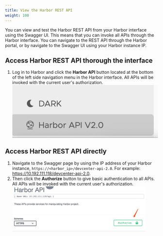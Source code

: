 ```yaml
---
title: View the Harbor REST API
weight: 100
---
```


You can view and test the Harbor REST API from your Harbor interface using the Swagger UI. This means that you can invoke all APIs through the Harbor interface. You can navigate to the REST API through the Harbor portal, or by navigate to the Swagger UI using your Harbor instance IP.

## Access Harbor REST API thorough the interface

 1. Log in to Harbor and click the **Harbor API** button located at the bottom of the left side navigation menu in the Harbor interface. All APIs will be invoked with the current user's authorization.                         
![navigation bar](../../img/api-explorer-btn.png)


## Access Harbor REST API directly

1. Navigate to the Swagger page by using the IP address of your Harbor instance, `https://<harbor_ip>/devcenter-api-2.0`. For example: https://10.192.111.118/devcenter-api-2.0.
1. Then click the **Authorize** button to give basic authentication to all APIs. All APIs will be invoked with the current user's authorization.
![authentication](../../img/authorize.png)
